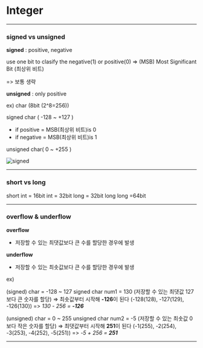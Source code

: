 # Integer
___
### signed vs unsigned  

__signed__ : positive, negative

use one bit to clasify the negative(1) or positive(0) 
=> (MSB) Most Significant Bit (최상위 비트)

=> 보통 생략

__unsigned__ : only positive

ex) char (8bit (2^8=256))

signed char ( -128 ~ +127 ) 

+ if positive = MSB(최상위 비트)is 0
+ if negative = MSB(최상위 비트)is 1
   
unsigned char( 0 ~ +255 )

![signed](https://user-images.githubusercontent.com/50546745/139521325-b4571405-84ce-4cb9-89f7-b671223b8bbd.png)
___
### short vs long
short int = 16bit
int = 32bit
long = 32bit
long long =64bit
___
### overflow & underflow
**overflow**
+ 저장할 수 있는 최댓값보다 큰 수를 할당한 경우에 발생

**underflow**
+ 저장할 수 있는 최솟값보다 큰 수를 할당한 경우에 발생

ex) 

(signed) char = -128 ~ 127
signed char num1 = 130 (저장할 수 있는 최댓값 127보다 큰 숫자를 할당)
=> 최솟값부터 시작해 **-126**이 된다 (-128(128), -127(129), -126(130))
=> *130 - 256 = **-126***

(unsigned) char = 0 ~ 255 
unsigned char num2 = -5 (저장할 수 있는 최솟값 0보다 작은 숫자를 할당)
=> 최댓값부터 시작해 **251**이 된다 (-1(255), -2(254), -3(253), -4(252), -5(251))
=> *-5 + 256 = **251***
___
